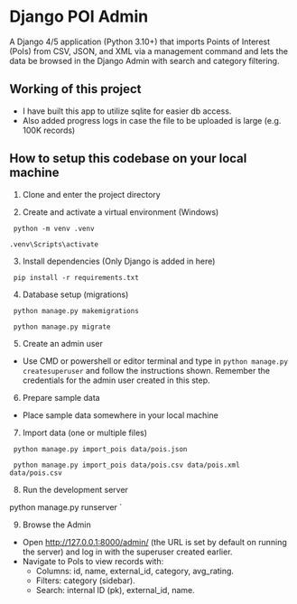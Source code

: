 # Django POI Admin

A Django 4/5 application (Python 3.10+) that imports Points of Interest (PoIs) from CSV, JSON, and XML via a management command and lets the data be browsed in the Django Admin with search and category filtering.

## Working of this project

- I have built this app to utilize sqlite for easier db access.
- Also added progress logs in case the file to be uploaded is large (e.g. 100K records)

## How to setup this codebase on your local machine

1. Clone and enter the project directory

2. Create and activate a virtual environment (Windows)

`  python -m venv .venv
 `

`.venv\Scripts\activate
  `

3. Install dependencies (Only Django is added in here)

`  pip install -r requirements.txt
 `

4. Database setup (migrations)

`  python manage.py makemigrations
 `

`  python manage.py migrate
 `

5. Create an admin user

- Use CMD or powershell or editor terminal and type in `python manage.py createsuperuser` and follow the instructions shown. Remember the credentials for the admin user created in this step.

6. Prepare sample data

- Place sample data somewhere in your local machine

7. Import data (one or multiple files)

`  python manage.py import_pois data/pois.json
 `

`  python manage.py import_pois data/pois.csv data/pois.xml data/pois.csv
 `

8. Run the development server

python manage.py runserver
`

9. Browse the Admin

- Open http://127.0.0.1:8000/admin/ (the URL is set by default on running the server) and log in with the superuser created earlier.
- Navigate to PoIs to view records with:
  - Columns: id, name, external_id, category, avg_rating.
  - Filters: category (sidebar).
  - Search: internal ID (pk), external_id, name.
